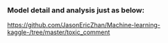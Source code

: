 

### Model detail and analysis just as below:

https://github.com/JasonEricZhan/Machine-learning-kaggle-/tree/master/toxic_comment
